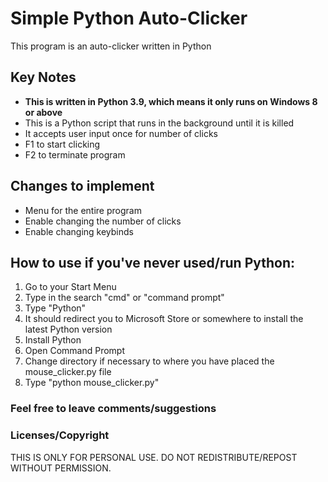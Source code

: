 # Simple Python Auto-Clicker
This program is an auto-clicker written in Python

## Key Notes
* **This is written in Python 3.9, which means it only runs on Windows 8 or above**
* This is a Python script that runs in the background until it is killed
* It accepts user input once for number of clicks
* F1 to start clicking
* F2 to terminate program

## Changes to implement
* Menu for the entire program
* Enable changing the number of clicks
* Enable changing keybinds

## How to use if you've never used/run Python:
1. Go to your Start Menu
2. Type in the search "cmd" or "command prompt"
3. Type "Python"
4. It should redirect you to Microsoft Store or somewhere to install the latest Python version
5. Install Python
6. Open Command Prompt
7. Change directory if necessary to where you have placed the mouse_clicker.py file
8. Type "python mouse_clicker.py"

### Feel free to leave comments/suggestions

### Licenses/Copyright
THIS IS ONLY FOR PERSONAL USE. DO NOT REDISTRIBUTE/REPOST WITHOUT PERMISSION.

